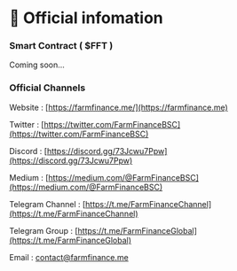 # 📝 Official infomation

### Smart Contract ( $FFT )

Coming soon...



### Official Channels

Website : [https://farmfinance.me/](https://farmfinance.me)

Twitter : [https://twitter.com/FarmFinanceBSC](https://twitter.com/FarmFinanceBSC)

Discord : [https://discord.gg/73Jcwu7Ppw](https://discord.gg/73Jcwu7Ppw)

Medium : [https://medium.com/@FarmFinanceBSC](https://medium.com/@FarmFinanceBSC)

Telegram Channel : [https://t.me/FarmFinanceChannel](https://t.me/FarmFinanceChannel)

Telegram Group : [https://t.me/FarmFinanceGlobal](https://t.me/FarmFinanceGlobal)

Email : contact@farmfinance.me







